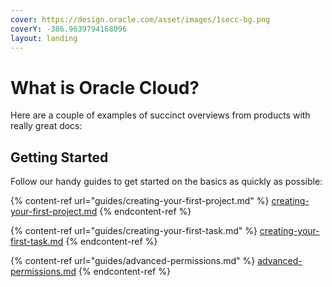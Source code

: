 ```yaml
---
cover: https://design.oracle.com/asset/images/1secc-bg.png
coverY: -386.9639794168096
layout: landing
---
```


# What is Oracle Cloud?

Here are a couple of examples of succinct overviews from products with really great docs:

## Getting Started

Follow our handy guides to get started on the basics as quickly as possible:

{% content-ref url="guides/creating-your-first-project.md" %}
[creating-your-first-project.md](guides/creating-your-first-project.md)
{% endcontent-ref %}

{% content-ref url="guides/creating-your-first-task.md" %}
[creating-your-first-task.md](guides/creating-your-first-task.md)
{% endcontent-ref %}

{% content-ref url="guides/advanced-permissions.md" %}
[advanced-permissions.md](guides/advanced-permissions.md)
{% endcontent-ref %}
